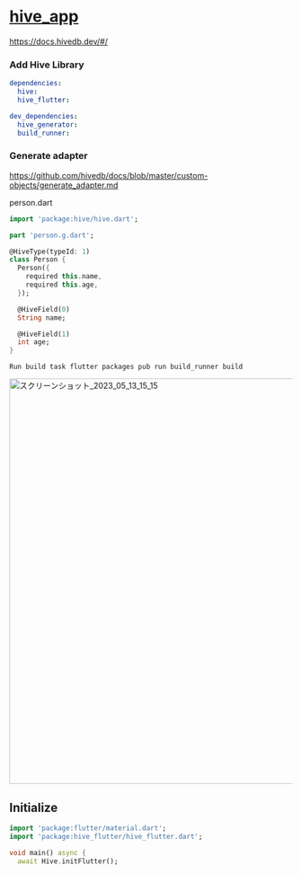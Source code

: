 # [hive_app](https://www.youtube.com/watch?v=xN_OTO5EYKY&t=104s)

https://docs.hivedb.dev/#/

### Add Hive Library
```yml
dependencies:
  hive:
  hive_flutter:

dev_dependencies:
  hive_generator: 
  build_runner:
```


### Generate adapter
https://github.com/hivedb/docs/blob/master/custom-objects/generate_adapter.md

person.dart
```dart
import 'package:hive/hive.dart';

part 'person.g.dart';

@HiveType(typeId: 1)
class Person {
  Person({
    required this.name,
    required this.age,
  });

  @HiveField(0)
  String name;

  @HiveField(1)
  int age;
}
```

```
Run build task flutter packages pub run build_runner build
```

<img width="722" alt="スクリーンショット_2023_05_13_15_15" src="https://github.com/YamamotoDesu/hive_app/assets/47273077/ce2238f0-86cc-4018-a061-bdfeb9670e4e">

## Initialize
```dart
import 'package:flutter/material.dart';
import 'package:hive_flutter/hive_flutter.dart';

void main() async {
  await Hive.initFlutter();
```

